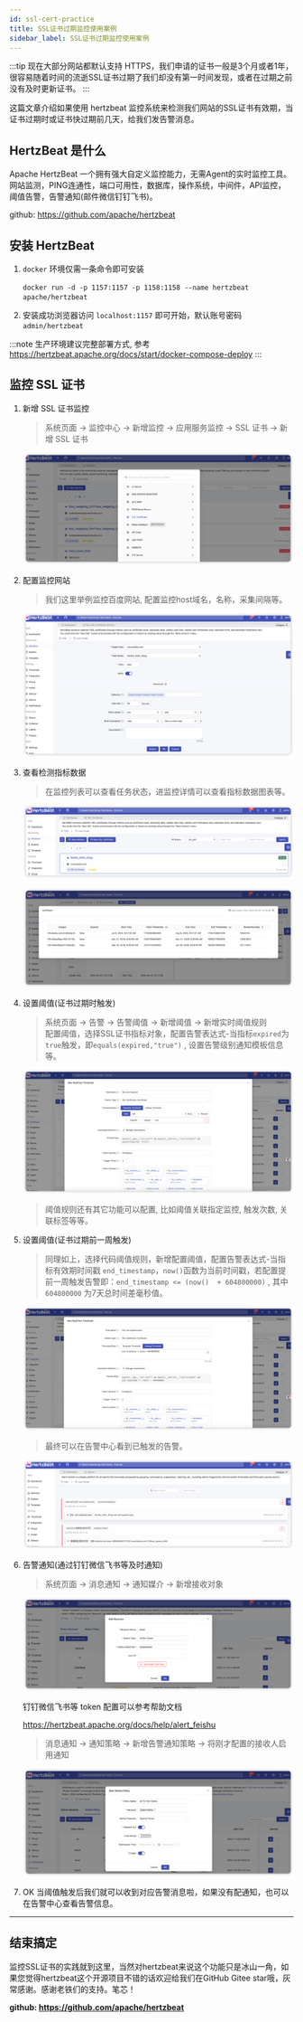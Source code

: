 ```yaml
---
id: ssl-cert-practice
title: SSL证书过期监控使用案例
sidebar_label: SSL证书过期监控使用案例
---
```


:::tip
现在大部分网站都默认支持 HTTPS，我们申请的证书一般是3个月或者1年，很容易随着时间的流逝SSL证书过期了我们却没有第一时间发现，或者在过期之前没有及时更新证书。
:::

这篇文章介绍如果使用 hertzbeat 监控系统来检测我们网站的SSL证书有效期，当证书过期时或证书快过期前几天，给我们发告警消息。

## HertzBeat 是什么

Apache HertzBeat 一个拥有强大自定义监控能力，无需Agent的实时监控工具。网站监测，PING连通性，端口可用性，数据库，操作系统，中间件，API监控，阈值告警，告警通知(邮件微信钉钉飞书)。

github: <https://github.com/apache/hertzbeat>

## 安装 HertzBeat

1. `docker` 环境仅需一条命令即可安装

   `docker run -d -p 1157:1157 -p 1158:1158 --name hertzbeat apache/hertzbeat`

2. 安装成功浏览器访问 `localhost:1157` 即可开始，默认账号密码 `admin/hertzbeat`

:::note
生产环境建议完整部署方式, 参考 <https://hertzbeat.apache.org/docs/start/docker-compose-deploy>
:::

## 监控 SSL 证书

1. 新增 SSL 证书监控

   > 系统页面 -> 监控中心 -> 新增监控 -> 应用服务监控 -> SSL 证书 -> 新增 SSL 证书

   ![HertzBeat](/img/docs/start/ssl_1.png)

2. 配置监控网站

   > 我们这里举例监控百度网站, 配置监控host域名，名称，采集间隔等。

   ![HertzBeat](/img/docs/start/ssl_2.png)

3. 查看检测指标数据

   > 在监控列表可以查看任务状态，进监控详情可以查看指标数据图表等。

   ![HertzBeat](/img/docs/start/ssl_3.png)

   ![HertzBeat](/img/docs/start/ssl_4.png)

4. 设置阈值(证书过期时触发)

   > 系统页面 -> 告警 -> 告警阈值 -> 新增阈值 -> 新增实时阈值规则  
   > 配置阈值，选择SSL证书指标对象，配置告警表达式-当指标`expired`为`true`触发，即`equals(expired,"true")` , 设置告警级别通知模板信息等。

   ![HertzBeat](/img/docs/start/ssl_5.png)

   > 阈值规则还有其它功能可以配置, 比如阈值关联指定监控, 触发次数, 关联标签等等。

5. 设置阈值(证书过期前一周触发)

   > 同理如上，选择代码阈值规则，新增配置阈值，配置告警表达式-当指标有效期时间戳 `end_timestamp`，`now()`函数为当前时间戳，若配置提前一周触发告警即：`end_timestamp <= (now()  + 604800000)` , 其中 `604800000` 为7天总时间差毫秒值。

   ![HertzBeat](/img/docs/start/ssl_6.png)

   > 最终可以在告警中心看到已触发的告警。

   ![HertzBeat](/img/docs/start/ssl_7.png)

6. 告警通知(通过钉钉微信飞书等及时通知)

   > 系统页面 -> 消息通知 -> 通知媒介 -> 新增接收对象

   ![HertzBeat](/img/docs/start/notice_receiver_1.png)

   钉钉微信飞书等 token 配置可以参考帮助文档

   <https://hertzbeat.apache.org/docs/help/alert_feishu>

   > 消息通知 -> 通知策略 -> 新增告警通知策略 -> 将刚才配置的接收人启用通知

   ![HertzBeat](/img/docs/start/notice_policy_1.png)

7. OK 当阈值触发后我们就可以收到对应告警消息啦，如果没有配通知，也可以在告警中心查看告警信息。

----  

## 结束搞定

监控SSL证书的实践就到这里，当然对hertzbeat来说这个功能只是冰山一角，如果您觉得hertzbeat这个开源项目不错的话欢迎给我们在GitHub Gitee star哦，灰常感谢。感谢老铁们的支持。笔芯！

**github: <https://github.com/apache/hertzbeat>**
